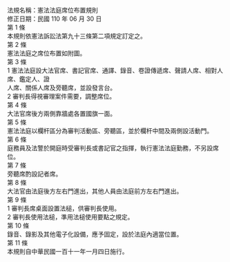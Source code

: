 法規名稱：憲法法庭席位布置規則  
修正日期：民國 110 年 06 月 30 日  
第 1 條  
本規則依憲法訴訟法第九十三條第二項規定訂定之。  
第 2 條  
憲法法庭之席位布置如附圖。  
第 3 條  
1 憲法法庭設大法官席、書記官席、通譯、錄音、卷證傳遞席、聲請人席、相對人席、鑑定人、證  
人席、關係人席及旁聽席，並設發言台。  
2 審判長得視審理案件需要，調整席位。  
第 4 條  
大法官席後方兩側靠牆處各置國旗一面。  
第 5 條  
憲法法庭以欄杆區分為審判活動區、旁聽區，並於欄杆中間及兩側設活動門。  
第 6 條  
庭務員及法警於開庭時受審判長或書記官之指揮，執行憲法法庭勤務，不另設席位。  
第 7 條  
旁聽席酌設記者席。  
第 8 條  
大法官由法庭後方左右門進出，其他人員由法庭前方左右門進出。  
第 9 條  
1 審判長席桌面設置法槌，供審判長使用。  
2 審判長使用法槌，準用法槌使用要點之規定。  
第 10 條  
錄音、錄影及其他電子化設備，應予固定，設於法庭內適當位置。  
第 11 條  
本規則自中華民國一百十一年一月四日施行。  


